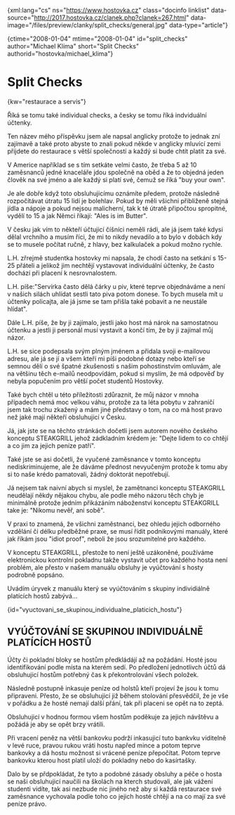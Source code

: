 
{xml:lang="cs" ns="https://www.hostovka.cz" class="docinfo linklist" data-source="http://2017.hostovka.cz/clanek.php?clanek=267.html" data-image="/files/preview/clanky/split_checks/general.jpg" data-type="article"}

{ctime="2008-01-04" mtime="2008-01-04" id="split\_checks" author="Michael Klíma" short="Split Checks" authorid="hostovka/michael\_klima"}

# Split Checks

<!-- generated attribute kw by user_udpatekw.sh on 2020-02-28, do not edit -->

{kw="restaurace a servis"}

Říká se tomu také individual checks, a česky se tomu říká indviduální účtenky.

Ten název mého příspěvku jsem ale napsal anglicky protože to jednak zní zajímavě a také proto abyste to znali pokud někde v anglicky mluvící zemi přijdete do restaurace s větší společností a každý si bude chtít platit za své.

V Americe například se s tím setkáte velmi často, že třeba 5 až 10 zaměsnanců jedné knaceláře jdou společně na oběd a že to objedná jeden člověk na své jméno a ale každý si platí své, čemuž se říká "buy your own".

Je ale dobře když toto obsluhujicímu oznámíte předem, protože následně rozpočítávat útratu 15 lidí je bolehlav. Pokud by měli všichni přibliženě stejná jídla a nápoje a pokud nejsou malicherní, tak k té útratě připočtou spropitné, vydělí to 15 a jak Němci říkají: "Ales is im Butter".

V česku jak vím to někteří účtujicí číšníci neměli rádi, ale já jsem také kdysi dělal vrchního a musím říci, že mi to nikdy nevadilo a to bylo v dobách kdy se to musele počítat ručně, z hlavy, bez kalkulaček a pokud možno rychle.

L.H. zřrejmě studentka hostovky mi napsala, že chodí často na setkání s 15-25 přáteli a jelikož jim nechtějí vystavovat individuální účtenky, že často dochází při placení k nesrovnalostem.

L.H. píše:"Servírka často dělá čárky u piv, které teprve objednáváme a není v našich silách uhlídat sestli tato piva potom donese. To bych musela mít u účtenky policajta, ale já jsme se tam přišla také pobavit a ne neustále hlídat".

Dále L.H. píše, že by ji zajímalo, jestli jako host má nárok na samostatnou účtenku a jestli ji personál musí vystavit a končí tím, že by ji zajímal můj názor.

L.H. se sice podepsala svým plným jménem a přidala svoji e-mailovou adresu, ale já se jí a všem kteří mi píši podobné dotazy nebo kteří se semnou dělí o své špatné zkušenosti s našim pohostinstvím omluvám, ale na většinu těch e-mailů neodpovídám, pokud si myslím, že má odpověď by nebyla popučením pro větší počet studentů Hostovky.

Také bych chtěl u této příležitosti zdůraznit, že můj názor v mnoha případech nemá moc velkou váhu, protože za ta léta pobytu v zahraničí jsem tak trochu zkažený a mám jiné představy o tom, na co má host pravo než jaké mají někteří obsluhujicí v Česku.

Já, jak jste se na těchto stránkách dočetli jsem autorem nového českého konceptu STEAKGRILL jehož zádkladním krédem je: "Dejte lidem to co chtějí a co jim za jejich peníze patří".

Také jste se asi dočetli, že vyučené zaměsnance v tomto konceptu nediskriminujeme, ale že dáváme přednost nevyučeným protože k tomu aby si to naše krédo pamatovali, žádný doktorát nepotřebují.

Já nejsem tak naivní abych si myslel, že zamětnanci konceptu STEAKGRILL neudělají někdy nějakou chybu, ale podle mého názoru těch chyb je minimálně protože jedním přikázáním náboženství konceptu STEAKGRILL take je: "Nikomu nevěř, ani sobě".

V praxi to znamená, že všichni zaměstnanci, bez ohledu jejich odborného vzdělání či délku předběžné praxe, se musí řídit podnikovými manuály, které jak říkám jsou "idiot proof", neboli že jsou srozumitelné pro každého.

V konceptu STEAKGRILL, přestože to není ještě uzákoněné, používáme elektronickou kontrolní pokladnu takže vystavit učet pro každého hosta není problém, ale přesto v našem manuálu obsluhy je vyúčtování s hosty podrobně popsáno.

Uvádím úryvek z manuálu který se vyúčtováním s skupiny individiálně platících hostů zabývá...

{id="vyuctovani\_se\_skupinou\_individualne\_platicich_hostu"}

## VYÚČTOVÁNÍ SE SKUPINOU INDIVIDUÁLNĚ PLATÍCÍCH HOSTŮ

Účty či pokladní bloky se hostům předkládájí až na požádání. Hosté jsou identifikování podle místa na kterém sedí. Po předložení jednotlivch účtů dá obsluhujicí hostům potřebný čas k překontrolování všech položek.

Následně postupně inkasuje peníze od holstů kteří projeví že jsou k tomu připraveni. Přesto, že se obsluhujicí již během stolování přesvědčil, že je vše v pořádku a že hosté nemají další přání, tak při placeni se opět na to zeptá.

Obsluhujicí v hodnou formou všem hostům poděkuje za jejich návštěvu a požádá je aby se opět brzy vrátili.

Při vracení peněz na větší bankovku podrží inkasujicí tuto bankvku viditelně v levé ruce, pravou rukou vráti hostu napřed mince a potom teprve bankovky a dá hostu možnost si vrácené peníze přepočítat. Potom teprve bankovku kterou host platil uloží do pokladny nebo do kasírtašky.

Dalo by se přdpokládat, že tyto a podobné zásady obsluhy a péče o hosta se naši obsluhujicí naučili na školách na kterch studovali, ale jak vážení studenti vidíte, tak asi nezbude nic jiného než aby si každá restaurace své zaměsnance vychovala podle toho co jejich hosté chtějí a na co mají za své peníze právo.

